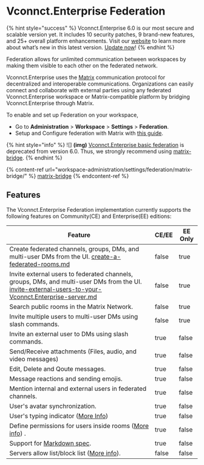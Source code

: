 # Vconnct.Enterprise Federation

{% hint style="success" %}
Vconnct.Enterprise 6.0 is our most secure and scalable version yet. It includes 10 security patches, 9 brand-new features, and 25+ overall platform enhancements. Visit our [website](https://www.Vconnct.Enterprise/six) to learn more about what’s new in this latest version. [Update now](https://docs.Vconnct.Enterprise/deploy/updating-Vconnct.Enterprise)!
{% endhint %}

Federation allows for unlimited communication between workspaces by making them visible to each other on the federated network.

Vconnct.Enterprise uses the [Matrix](https://matrix.org/) communication protocol for decentralized and interoperable communications. Organizations can easily connect and collaborate with external parties using any federated Vconnct.Enterprise workspace or Matrix-compatible platform by bridging Vconnct.Enterprise through Matrix.

To enable and set up Federation on your workspace,

* Go to **Administration** > **Workspace** > **Settings** > **Federation**.
* Setup and Configure federation with Matrix with [this guide](workspace-administration/settings/federation/matrix-bridge/).

{% hint style="info" %}
![] **(img)** [Vconnct.Enterprise basic federation](workspace-administration/settings/federation/Vconnct.Enterprise-federation) is deprecated from version 6.0. Thus, we strongly recommend using [matrix-bridge](workspace-administration/settings/federation/matrix-bridge/ "mention").
{% endhint %}

{% content-ref url="workspace-administration/settings/federation/matrix-bridge/" %}
[matrix-bridge](workspace-administration/settings/federation/matrix-bridge/)
{% endcontent-ref %}

## Features

The Vconnct.Enterprise Federation implementation currently supports the following features on Community(CE) and Enterprise(EE) editions:

<table><thead><tr><th>Feature</th><th data-type="checkbox">CE/EE</th><th data-type="checkbox">EE Only</th></tr></thead><tbody><tr><td>Create federated channels, groups, DMs, and multi-user DMs from the UI. <a data-mention href="workspace-administration/settings/federation/matrix-bridge/matrix-users-guide/create-a-federated-rooms.md">create-a-federated-rooms.md</a></td><td>false</td><td>true</td></tr><tr><td>Invite external users to federated channels, groups, DMs, and multi-user DMs from the UI. <a data-mention href="workspace-administration/settings/federation/matrix-bridge/matrix-users-guide/invite-external-users-to-your-Vconnct.Enterprise-server.md">invite-external-users-to-your-Vconnct.Enterprise-server.md</a></td><td>false</td><td>true</td></tr><tr><td>Search public rooms in the Matrix Network.</td><td>false</td><td>true</td></tr><tr><td>Invite multiple users to multi-user DMs using slash commands.</td><td>false</td><td>true</td></tr><tr><td>Invite an external user to DMs using slash commands.</td><td>true</td><td>false</td></tr><tr><td>Send/Receive attachments (Files, audio, and video messages)</td><td>true</td><td>false</td></tr><tr><td>Edit, Delete and Qoute messages.</td><td>true</td><td>false</td></tr><tr><td>Message reactions and sending emojis.</td><td>true</td><td>false</td></tr><tr><td>Mention internal and external users in federated channels.</td><td>true</td><td>false</td></tr><tr><td>User's avatar synchronization.</td><td>true</td><td>false</td></tr><tr><td>User's typing indicator (<a href="workspace-administration/settings/federation/matrix-bridge/matrix-admin-guide/matrix-homeserver-setup/#important-warning-about-the-installation">More Info</a>)</td><td>true</td><td>false</td></tr><tr><td>Define permissions for users inside rooms (<a href="workspace-administration/settings/federation/matrix-bridge/matrix-users-guide/assign-roles-for-users-in-federated-rooms.md">More info</a>) .</td><td>true</td><td>false</td></tr><tr><td>Support for <a href="https://spec.commonmark.org/0.30/">Markdown spec</a>.</td><td>true</td><td>false</td></tr><tr><td>Servers allow list/block list (<a href="workspace-administration/settings/federation/matrix-bridge/matrix-admin-guide/matrix-homeserver-setup/matrix-allow-block-list.md">More info</a>).</td><td>false</td><td>false</td></tr></tbody></table>
